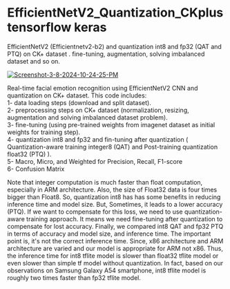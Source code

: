 # EfficientNetV2_Quantization_CKplus tensorflow keras
 EfficientNetV2 (Efficientnetv2-b2) and quantization int8 and fp32 (QAT and PTQ) on CK+ dataset . fine-tuning, augmentation, solving imbalanced dataset and so on.

<a href="https://ibb.co/89CXnsW"><img src="https://i.ibb.co/sqftpR0/Screenshot-3-8-2024-10-24-25-PM.png" alt="Screenshot-3-8-2024-10-24-25-PM" border="0" /></a>

Real-time facial emotion recognition using EfficientNetV2 CNN and quantization on CK+ dataset. This code includes:  
1- data loading steps (download and split dataset).  
2- preprocessing steps on CK+ dataset (normalization, resizing, augmentation and solving imbalanced dataset problem).  
3- fine-tuning (using pre-trained weights from imagenet dataset as initial weights for training step).  
4- quantization int8 and fp32 and fin-tuning after quantization ( Quantization-aware training integer8 (QAT) and Post-training quantization float32 (PTQ) ).  
5- Macro, Micro, and Weighted for Precision, Recall, F1-score  
6- Confusion Matrix

Note that integer computation is much faster than float computation, especially in ARM architecture. Also, the size of Float32 data is four times bigger than Float8. So, quantization int8 has has some benefits in reducing inference time and model size. But, Sometimes, it leads to a lower accuracy (PTQ). If we want to compensate for this loss, we need to use quantization-aware training approach. It means we need fine-tuning after quantization to compensate for lost accuracy. Finally, we compared int8 QAT and fp32 PTQ in terms of accuracy and model size, and inference time. The important point is, it's not the correct inference time. Since, x86 architecture and ARM architecture are varied and our model is appropriate for ARM not x86. Thus, the inference time for int8 tflite model is slower than float32 tflite model or even slower than simple tf model without quantization. In fact, based on our observations on Samsung Galaxy A54 smartphone, int8 tflite model is roughly two times faster than fp32 tflite model.
